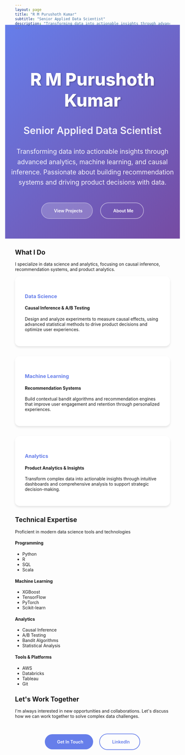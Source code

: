 ```yaml
---
layout: page
title: "R M Purushoth Kumar"
subtitle: "Senior Applied Data Scientist"
description: "Transforming data into actionable insights through advanced analytics, machine learning, and causal inference. Passionate about building recommendation systems and driving product decisions with data."
---
```


<div class="hero-section" style="text-align: center; padding: 4rem 0; background: linear-gradient(135deg, #667eea 0%, #764ba2 100%); color: white; margin: -2rem -2rem 2rem -2rem; border-radius: 0;">
  <div class="container">
    <h1 style="font-size: 3.5rem; font-weight: 800; margin-bottom: 1rem; text-shadow: 2px 2px 4px rgba(0,0,0,0.3);">R M Purushoth Kumar</h1>
    <h2 style="font-size: 2rem; font-weight: 600; margin-bottom: 2rem; opacity: 0.9;">Senior Applied Data Scientist</h2>
    <p style="font-size: 1.3rem; max-width: 800px; margin: 0 auto 3rem auto; line-height: 1.6; opacity: 0.95;">
      Transforming data into actionable insights through advanced analytics, machine learning, and causal inference. 
      Passionate about building recommendation systems and driving product decisions with data.
    </p>
    <div style="display: flex; gap: 1.5rem; justify-content: center; flex-wrap: wrap;">
      <a href="/projects/" class="btn btn-primary" style="display: inline-flex; align-items: center; gap: 0.5rem; padding: 1rem 2rem; background: rgba(255,255,255,0.2); color: white; text-decoration: none; border: 2px solid rgba(255,255,255,0.3); border-radius: 50px; font-weight: 600; transition: all 0.3s ease;">
        <i class="fas fa-rocket"></i>
        View Projects
      </a>
      <a href="/about/" class="btn btn-secondary" style="display: inline-flex; align-items: center; gap: 0.5rem; padding: 1rem 2rem; background: transparent; color: white; text-decoration: none; border: 2px solid rgba(255,255,255,0.5); border-radius: 50px; font-weight: 600; transition: all 0.3s ease;">
        <i class="fas fa-user"></i>
        About Me
      </a>
    </div>
  </div>
</div>

## What I Do

I specialize in data science and analytics, focusing on causal inference, recommendation systems, and product analytics.

<div class="row">
  <div class="col-md-4">
    <div class="card" style="padding: 2rem; border-radius: 15px; box-shadow: 0 4px 6px rgba(0,0,0,0.1); margin-bottom: 2rem; background: white;">
      <h3 style="color: #667eea; margin-bottom: 1rem;">Data Science</h3>
      <h4>Causal Inference & A/B Testing</h4>
      <p>Design and analyze experiments to measure causal effects, using advanced statistical methods to drive product decisions and optimize user experiences.</p>
    </div>
  </div>
  
  <div class="col-md-4">
    <div class="card" style="padding: 2rem; border-radius: 15px; box-shadow: 0 4px 6px rgba(0,0,0,0.1); margin-bottom: 2rem; background: white;">
      <h3 style="color: #667eea; margin-bottom: 1rem;">Machine Learning</h3>
      <h4>Recommendation Systems</h4>
      <p>Build contextual bandit algorithms and recommendation engines that improve user engagement and retention through personalized experiences.</p>
    </div>
  </div>
  
  <div class="col-md-4">
    <div class="card" style="padding: 2rem; border-radius: 15px; box-shadow: 0 4px 6px rgba(0,0,0,0.1); margin-bottom: 2rem; background: white;">
      <h3 style="color: #667eea; margin-bottom: 1rem;">Analytics</h3>
      <h4>Product Analytics & Insights</h4>
      <p>Transform complex data into actionable insights through intuitive dashboards and comprehensive analysis to support strategic decision-making.</p>
    </div>
  </div>
</div>

## Technical Expertise

Proficient in modern data science tools and technologies

<div class="row">
  <div class="col-md-3">
    <h4>Programming</h4>
    <ul>
      <li>Python</li>
      <li>R</li>
      <li>SQL</li>
      <li>Scala</li>
    </ul>
  </div>
  
  <div class="col-md-3">
    <h4>Machine Learning</h4>
    <ul>
      <li>XGBoost</li>
      <li>TensorFlow</li>
      <li>PyTorch</li>
      <li>Scikit-learn</li>
    </ul>
  </div>
  
  <div class="col-md-3">
    <h4>Analytics</h4>
    <ul>
      <li>Causal Inference</li>
      <li>A/B Testing</li>
      <li>Bandit Algorithms</li>
      <li>Statistical Analysis</li>
    </ul>
  </div>
  
  <div class="col-md-3">
    <h4>Tools & Platforms</h4>
    <ul>
      <li>AWS</li>
      <li>Databricks</li>
      <li>Tableau</li>
      <li>Git</li>
    </ul>
  </div>
</div>

## Let's Work Together

I'm always interested in new opportunities and collaborations. Let's discuss how we can work together to solve complex data challenges.

<div style="text-align: center; margin: 3rem 0;">
  <a href="mailto:purushoth.iitkgp@gmail.com" class="btn btn-primary" style="display: inline-flex; align-items: center; gap: 0.5rem; padding: 1rem 2rem; background: #667eea; color: white; text-decoration: none; border-radius: 50px; font-weight: 600; margin-right: 1rem;">
    <i class="fas fa-envelope"></i>
    Get In Touch
  </a>
  <a href="https://linkedin.com/in/purushothkumar" target="_blank" class="btn btn-secondary" style="display: inline-flex; align-items: center; gap: 0.5rem; padding: 1rem 2rem; background: transparent; color: #667eea; text-decoration: none; border: 2px solid #667eea; border-radius: 50px; font-weight: 600;">
    <i class="fab fa-linkedin"></i>
    LinkedIn
  </a>
</div>
